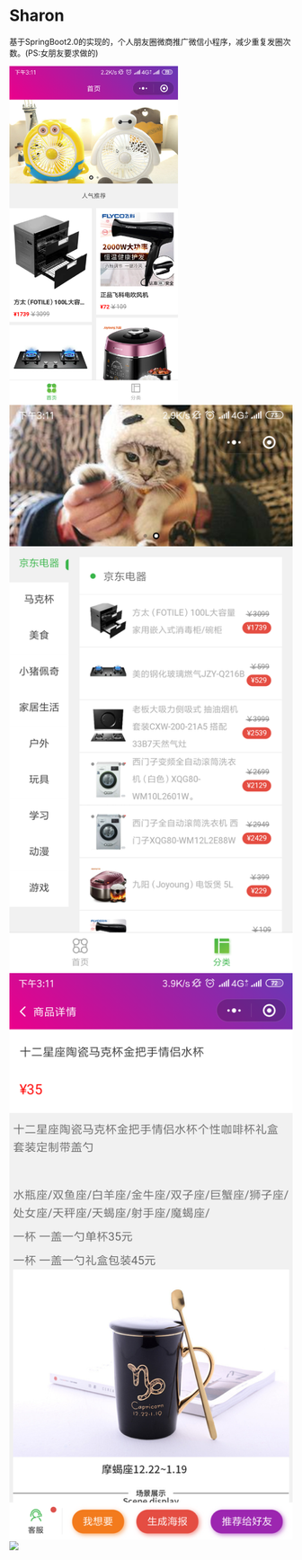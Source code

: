 # Sharon
基于SpringBoot2.0的实现的，个人朋友圈微商推广微信小程序，减少重复发圈次数。(PS:女朋友要求做的)

<img src="media/1.png" style="width:300px"/>
<img src="media/2.png"/>
<img src="media/3.png"/>
<img src="media/4.png"/>
